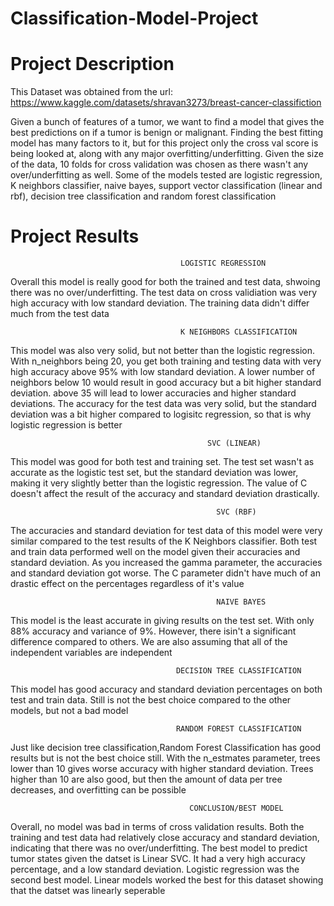 # Classification-Model-Project

# Project Description
 This Dataset was obtained from the url: https://www.kaggle.com/datasets/shravan3273/breast-cancer-classifiction
 
 Given a bunch of features of a tumor, we want to find a model that gives the best predictions on if a tumor is benign
 or malignant. Finding the best fitting model has many factors to it, but for this project only the 
 cross val score is being looked at, along with any major overfitting/underfitting. Given the size of the data, 10 folds
for cross validation was chosen as there wasn't any over/underfitting as well. Some of the models tested are logistic
 regression, K neighbors classifier, naive bayes, support vector classification (linear and rbf), decision tree 
classification and random forest classification


# Project Results
                                          LOGISTIC REGRESSION
 Overall this model is really good for both the trained and test data, shwoing there was no over/underfitting. The test data
on cross validiation was very high accuracy with low standard deviation. The training data didn't differ much from the 
 test data
 
 
                                          K NEIGHBORS CLASSIFICATION
 This model was also very solid, but not better than the logistic regression. With n_neighbors being 20, you get both 
 training and testing data with very high accuracy above 95% with low standard deviation. A lower number of neighbors 
 below 10 would result in good accuracy but a bit higher standard deviation. above 35 will lead to lower accuracies and
 higher standard deviations. The accuracy for the test data was very solid, but the standard deviation was a bit higher
 compared to logisitc regression, so that is why logistic regression is better
 
                                                SVC (LINEAR) 
 This model was good for both test and training set. The test set wasn't as accurate as the logistic test set, but the 
standard deviation was lower, making it very slightly better than the logistic regression. The value of C doesn't 
affect the result of the accuracy and standard deviation drastically. 


                                                  SVC (RBF) 
 The accuracies and standard deviation for test data of this model were very similar compared to the test results of 
 the K Neighbors classifier. Both test and train data performed well on the model given their accuracies and standard
 deviation. As you increased the gamma parameter, the accuracies and standard deviation got worse. The C parameter
 didn't have much of an drastic effect on the percentages regardless of it's value
 
 
                                                  NAIVE BAYES
 This model is the least accurate in giving results on the test set. With only 88% accuracy and variance of 9%. However,
 there isin't a significant difference compared to others. We are also assuming that all of the independent variables
 are independent
 
 
                                         DECISION TREE CLASSIFICATION 
 This model has good accuracy and standard deviation percentages on both test and train data. Still is not the best choice
 compared to the other models, but not a bad model
 
 
                                         RANDOM FOREST CLASSIFICATION 
 Just like decision tree classification,Random Forest Classification has good results but is not the best choice still. 
 With the n_estmates parameter, trees lower than 10 gives worse accuracy with higher standard deviation. Trees higher
 than 10 are also good, but then the amount of data per tree decreases, and overfitting can be possible
 
 
                                            CONCLUSION/BEST MODEL
 Overall, no model was bad in terms of cross validation results. Both the training and test data had relatively close 
 accuracy and standard deviation, indicating that there was no over/underfitting. The best model to predict tumor states
given the datset is Linear SVC. It had a very high accuracy percentage, and a low standard deviation. Logistic regression
was the second best model. Linear models worked the best for this dataset showing that the datset was linearly seperable
